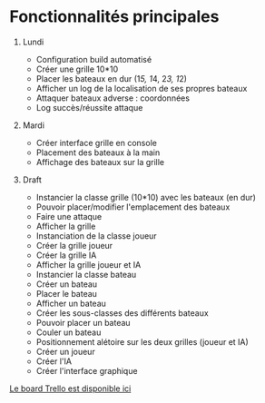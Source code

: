 Fonctionnalités principales
===========================

1. Lundi
    * Configuration build automatisé
    * Créer une grille 10*10
    * Placer les bateaux en dur (1*5, 1*4, 2*3, 1*2)
    * Afficher un log de la localisation de ses propres bateaux
    * Attaquer bateaux adverse : coordonnées
    * Log succès/réussite attaque

2. Mardi
    * Créer interface grille en console
    * Placement des bateaux à la main
    * Affichage des bateaux sur la grille

3. Draft
    * Instancier la classe grille (10*10) avec les bateaux (en dur)
    * Pouvoir placer/modifier l'emplacement des bateaux
    * Faire une attaque
    * Afficher la grille
    * Instanciation de la classe joueur
    * Créer la grille joueur
    * Créer la grille IA
    * Afficher la grille joueur et IA
    * Instancier la classe bateau
    * Créer un bateau
    * Placer le bateau
    * Afficher un bateau
    * Créer les sous-classes des différents bateaux
    * Pouvoir placer un bateau
    * Couler un bateau
    * Positionnement alétoire sur les deux grilles (joueur et IA)
    * Créer un joueur
    * Créer l'IA
    * Créer l'interface graphique

[Le board Trello est disponible ici](https://trello.com/b/BvMZUr3Y/bataille-navale-maftl)